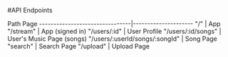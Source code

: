#API Endpoints

Path							               Page
--------------------------------|---------------------
"/"							                | App
"/stream"						            | App (signed in)
"/users/:id"					          | User Profile
"/users/:id/songs"				      | User's Music Page (songs)
"/users/:userId/songs/:songId"	| Song Page
"search"						            | Search Page
"/upload"						            | Upload Page
